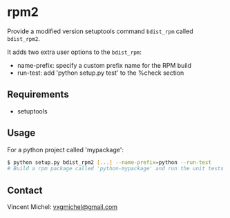 rpm2
====

Provide a modified version setuptools command `bdist_rpm` called `bdist_rpm2`.

It adds two extra user options to the `bdist_rpm`:
- name-prefix: specify a custom prefix name for the RPM build
- run-test: add 'python setup.py test' to the %check section


Requirements
------------

- setuptools


Usage
-----

For a python project called 'mypackage':

```bash
$ python setup.py bdist_rpm2 [...] --name-prefix=python --run-test
# Build a rpm package called 'python-mypackage' and run the unit tests
```

Contact
-------

Vincent Michel: vxgmichel@gmail.com

